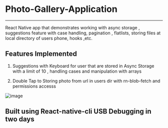 # Photo-Gallery-Application
----------------

React Native app that demonstrates working with async storage , suggestions feature with case handling, pagination , flatlists, storing files at local directory of users phone, hooks ,etc.

##  Features Implemented

1) Suggestions with Keyboard for user that are stored in Async Storage with a limit of 10 , handling cases and manipulation with arrays


2)  Double Tap to Storing photo from url in users dir with rn-blob-fetch and permissions accesss


![image](https://res.cloudinary.com/df2q7cryi/image/upload/v1624462276/WhatsApp_Image_2021-06-23_at_8.51.38_PM_twoxup.jpg)


## Built using React-native-cli USB Debugging in two days
